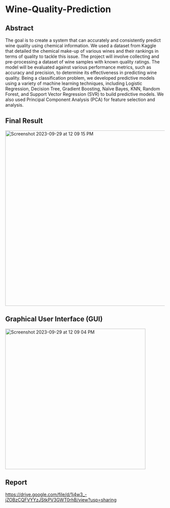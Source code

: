 # Wine-Quality-Prediction

## Abstract 
The goal is to create a system that can accurately and consistently predict wine quality
using chemical information. We used a dataset from Kaggle that detailed the chemical
make-up of various wines and their rankings in terms of quality to tackle this issue.
The project will involve collecting and pre-processing a dataset of wine samples with
known quality ratings. The model will be evaluated against various
performance metrics, such as accuracy and precision, to determine its effectiveness in
predicting wine quality.
Being a classification problem, we developed predictive models using a variety of
machine learning techniques, including Logistic Regression, Decision Tree, Gradient
Boosting, Naïve Bayes, KNN, Random Forest, and Support Vector Regression (SVR) to
build predictive models. We also used Principal Component Analysis (PCA) for feature
selection and analysis. 

## Final Result 
<img width="553" alt="Screenshot 2023-09-29 at 12 09 15 PM" src="https://github.com/keeratKaur18/Wine-Quality-Prediction/assets/98026175/c588dbc2-59ea-4cb9-8f1c-f7fa02ec63ae">

## Graphical User Interface (GUI)
<img width="443" alt="Screenshot 2023-09-29 at 12 09 04 PM" src="https://github.com/keeratKaur18/Wine-Quality-Prediction/assets/98026175/75973169-bd91-4048-9511-d5a675c0cbe1">

## Report 
https://drive.google.com/file/d/1j4w3_-jZOBzCQFVYYzJStkPV3GWT0rhB/view?usp=sharing
